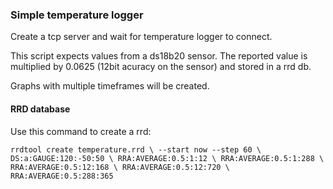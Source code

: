 ### Simple temperature logger

Create a tcp server and wait for temperature logger to connect.

This script expects values from a ds18b20 sensor. The reported value is multiplied by 0.0625 (12bit acuracy on the sensor) and stored in a rrd db.

Graphs with multiple timeframes will be created.


#### RRD database

Use this command to create a rrd:

`rrdtool create temperature.rrd \
    --start now --step 60 \
    DS:a:GAUGE:120:-50:50 \
    RRA:AVERAGE:0.5:1:12 \
    RRA:AVERAGE:0.5:1:288 \
    RRA:AVERAGE:0.5:12:168 \
    RRA:AVERAGE:0.5:12:720 \
    RRA:AVERAGE:0.5:288:365`
